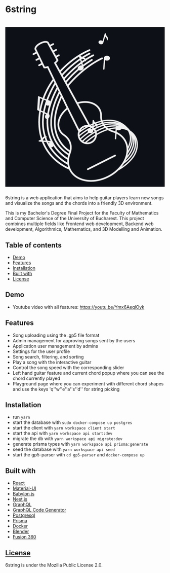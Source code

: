 # 6string

# ![6string logo](https://github.com/mihainsto/6string/blob/main/client/public/IconWhite_Background.png?raw=true)

6string is a web application that aims to help guitar players learn new songs and visualize the songs and the chords into a friendly 3D environment.  

This is my Bachelor's Degree Final Project for the Faculty of Mathematics and Computer Science of the University of Bucharest.
This project combines multiple fields like Frontend web development, Backend web development, Algorithmics, Mathematics, and 3D Modelling and Animation.



## Table of contents

- [Demo](#demo)
- [Features](#features)
- [Installation](#installation)
- [Built with](#built-with)
- [License](#license)


## Demo
- Youtube video with all features: https://youtu.be/Ymx6AeqlOyk

## Features
- Song uploading using the .gp5 file format
- Admin management for approving songs sent by the users
- Application user management by admins
- Settings for the user profile
- Song search, filtering, and sorting
- Play a song with the interactive guitar
- Control the song speed with the corresponding slider
- Left hand guitar feature and current chord popup where you can see the chord currently played
- Playground page where you can experiment with different  chord shapes and use the keys 'q''w''e''a''s''d'' for string picking

## Installation
- run `yarn`
- start the database with `sudo docker-compose up postgres`
- start the client with `yarn workspace client start`
- start the api with `yarn workspace api start:dev`
- migrate the db with `yarn workspace api migrate:dev`
- generate prisma types with `yarn workspace api prisma:generate`
- seed the database with `yarn workspace api seed`
- start the gp5-parser with `cd gp5-parser` and `docker-compose up`

## Built with
- [React](https://github.com/facebook/react)
- [Material-UI](https://github.com/mui-org/material-ui)
- [Babylon.js](https://github.com/BabylonJS)
- [Nest.js](https://github.com/nestjs/nest)
- [GraphQL](https://github.com/graphql)
- [GraphQL Code Generator](https://www.graphql-code-generator.com/)
- [Postgresql](https://www.postgresql.org/)
- [Prisma](https://github.com/prisma/prisma)
- [Docker](https://github.com/docker)
- [Blender](https://github.com/blender)
- [Fusion 360](https://www.autodesk.com/products/fusion-360/overview)

## [License](https://github.com/mihainsto/6string/blob/main/LICENSE)
6string is under the Mozilla Public License 2.0.
